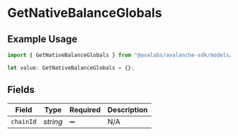 # GetNativeBalanceGlobals

## Example Usage

```typescript
import { GetNativeBalanceGlobals } from "@avalabs/avalanche-sdk/models/operations";

let value: GetNativeBalanceGlobals = {};
```

## Fields

| Field              | Type               | Required           | Description        |
| ------------------ | ------------------ | ------------------ | ------------------ |
| `chainId`          | *string*           | :heavy_minus_sign: | N/A                |